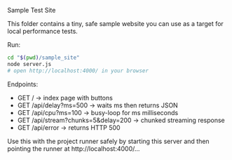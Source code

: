 Sample Test Site

This folder contains a tiny, safe sample website you can use as a target for local performance tests.

Run:

```bash
cd "$(pwd)/sample_site"
node server.js
# open http://localhost:4000/ in your browser
```

Endpoints:
- GET / -> index page with buttons
- GET /api/delay?ms=500 -> waits ms then returns JSON
- GET /api/cpu?ms=100 -> busy-loop for ms milliseconds
- GET /api/stream?chunks=5&delay=200 -> chunked streaming response
- GET /api/error -> returns HTTP 500

Use this with the project runner safely by starting this server and then pointing the runner at http://localhost:4000/...
